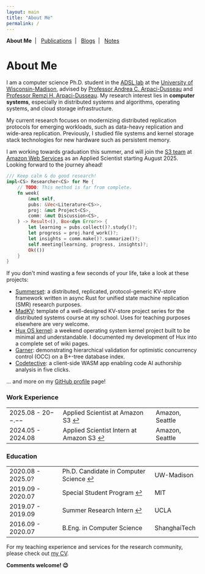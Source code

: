 ```yaml
---
layout: main
title: "About Me"
permalink: /
---
```


<p class="navigation-bar">
  <b>About Me</b>&nbsp;&nbsp;|&nbsp;&nbsp;
  <a href="/publications.html">Publications</a>&nbsp;&nbsp;|&nbsp;&nbsp;
  <a href="/blogs.html">Blogs</a>&nbsp;&nbsp;|&nbsp;&nbsp;
  <a href="/notes.html">Notes</a>
</p>

# About Me

I am a computer science Ph.D. student in the [ADSL lab](https://research.cs.wisc.edu/adsl/) at the [University of Wisconsin-Madison](https://www.wisc.edu/), advised by [Professor Andrea C. Arpaci-Dusseau](http://pages.cs.wisc.edu/~dusseau/) and [Professor Remzi H. Arpaci-Dusseau](http://pages.cs.wisc.edu/~remzi/). My research interest lies in **computer systems**, especially in distributed systems and algorithms, operating systems, and cloud storage infrastructure.

My current research focuses on modernizing distributed replication protocols for emerging workloads, such as data-heavy replication and wide-area replication. Previously, I studied file systems and kernel storage stack technologies for new hardware such as persistent memory.

I am working towards graduation this summer, and will join the [S3 team](https://www.amazon.science/tag/amazon-s3) at [Amazon Web Services](https://aws.amazon.com/) as an Applied Scientist starting August 2025. Looking forward to the journey ahead!

```rust
/// Keep calm & do good research!
impl<CS> Researcher<CS> for Me {
    // TODO: This method is far from complete.
    fn week(
        &mut self,
        pubs: &Vec<Literature<CS>>,
        proj: &mut Project<CS>,
        comm: &mut Discussion<CS>, 
    ) -> Result<(), Box<dyn Error>> {
        let learning = pubs.collect()?.study()?;
        let progress = proj.hard_work()?;
        let insights = comm.make()?.summarize()?;
        self.meeting(learning, progress, insights)?;
        Ok(())
    }
}
```

If you don't mind wasting a few seconds of your life, take a look at these projects:

- [Summerset](https://github.com/josehu07/summerset): a distributed, replicated, protocol-generic KV-store framework written in async Rust for unified state machine replication (SMR) research purposes.
- [MadKV](https://github.com/josehu07/madkv): template of a well-designed KV-store project series for the distributed systems course at my school. Uses for teaching purposes elsewhere are very welcome.
- [Hux OS kernel](https://github.com/josehu07/hux-kernel): a weekend operating system kernel project built to be minimal and understandable. I documented my development of Hux into a complete set of wiki pages.
- [Garner](https://github.com/josehu07/garner): demonstrating hierarchical validation for optimistic concurrency control (OCC) on a B+-tree database index.
- [Codetective](https://josehu.com/apps/codetective): a client-side WASM app enabling code AI authorship analysis in five clicks.

... and more on my [GitHub profile](https://github.com/josehu07) page!

### Work Experience

<table>
  <tbody>
    <tr>
      <td class="exp-time">2025.08 - 20−−.−−</td>
      <td class="exp-title">Applied Scientist at Amazon S3 <a href="https://www.amazon.science/tag/amazon-s3">↩︎</a></td>
      <td class="exp-place">Amazon, Seattle</td>
    </tr>
    <tr>
      <td class="exp-time">2024.05 - 2024.08</td>
      <td class="exp-title">Applied Scientist Intern at Amazon S3 <a href="https://aws.amazon.com/s3/">↩︎</a></td>
      <td class="exp-place">Amazon, Seattle</td>
    </tr>
  </tbody>
</table>

### Education

<table>
  <tbody>
    <tr>
      <td class="exp-time">2020.08 - 2025.0?</td>
      <td class="exp-title">Ph.D. Candidate in Computer Science <a href="https://research.cs.wisc.edu/adsl/">↩︎</a></td>
      <td class="exp-place">UW-Madison</td>
    </tr>
    <tr>
      <td class="exp-time">2019.09 - 2020.07</td>
      <td class="exp-title">Special Student Program <a href="https://registrar.mit.edu/registration-academics/registration-information/special-student-registration">↩︎</a></td>
      <td class="exp-place">MIT</td>
    </tr>
    <tr>
      <td class="exp-time">2019.07 - 2019.09</td>
      <td class="exp-title">Summer Research Intern <a href="http://systems.cs.ucla.edu">↩︎</a></td>
      <td class="exp-place">UCLA</td>
    </tr>
    <tr>
      <td class="exp-time">2016.09 - 2020.07</td>
      <td class="exp-title">B.Eng. in Computer Science</td>
      <td class="exp-place">ShanghaiTech</td>
    </tr>
  </tbody>
</table>

For my teaching experience and services for the research community, please check out [my CV](/assets/file/Guanzhou_Hu_CV.pdf).

<p class="comments-welcome"><strong>Comments welcome! 😉</strong></p>
